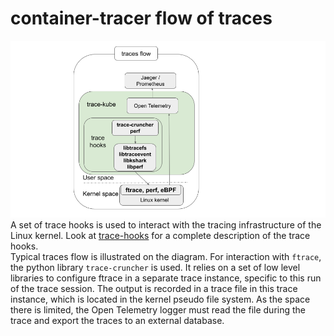 # container-tracer flow of traces
![container-tracer-flow](container-tracer-flow.png)  
A set of trace hooks is used to interact with the tracing infrastructure of the Linux kernel.
Look at [trace-hooks](trace-hooks.md) for a complete description of the trace hooks.  
Typical traces flow is illustrated on the diagram. For interaction with `ftrace`,
the python library `trace-cruncher` is used. It relies on a set of low level libraries
to configure ftrace in a separate trace instance, specific to this run of the trace session.
The output is recorded in a trace file in this trace instance, which is located in the kernel
pseudo file system. As the space there is limited, the Open Telemetry logger must read the file
during the trace and export the traces to an external database.